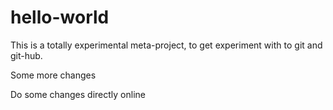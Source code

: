 # hello-world


This is a totally experimental meta-project, to get experiment with to git and git-hub.

Some more changes

Do some changes directly online
